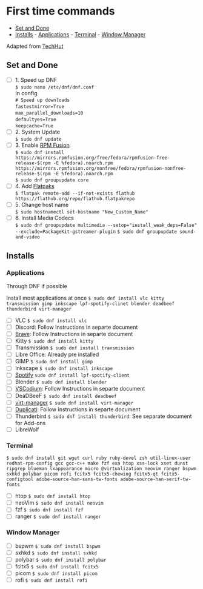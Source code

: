# First time commands

<!-- TOC -->
- [Set and Done](#set-and-done)
- [Installs](#installs)
       - [Applications](#applications)
       - [Terminal](#terminal)
       - [Window Manager](#window-manager)
<!-- /TOC -->

Adapted from [TechHut](https://www.youtube.com/watch?v=RrRpXs2pkzg&t=2s)

## Set and Done

- [ ] 1\. Speed up DNF  
       `$ sudo nano /etc/dnf/dnf.conf`  
       In config  
       `# Speed up downloads`  
       `fastestmirror=True`  
       `max_parallel_downloads=10`  
       `defaultyes=True`  
       `keepcache=True`
- [ ] 2\. System Update  
       `$ sudo dnf update`
- [ ] 3\. Enable [RPM Fusion](https://rpmfusion.org/Configuration)  
       `$ sudo dnf install https://mirrors.rpmfusion.org/free/fedora/rpmfusion-free-release-$(rpm -E %fedora).noarch.rpm https://mirrors.rpmfusion.org/nonfree/fedora/rpmfusion-nonfree-release-$(rpm -E %fedora).noarch.rpm`  
       `$ sudo dnf groupupdate core`
- [ ] 4\. Add [Flatpaks](https://flatpak.org/setup/Fedora)  
       `$ flatpak remote-add --if-not-exists flathub https://flathub.org/repo/flathub.flatpakrepo`
- [ ] 5\. Change host name  
       `$ sudo hostnamectl set-hostname "New_Custom_Name"`
- [ ] 6\. Install Media Codecs  
       `$ sudo dnf groupupdate multimedia --setop="install_weak_deps=False" --exclude=PackageKit-gstreamer-plugin`
      `$ sudo dnf groupupdate sound-and-video`

## Installs

### Applications

Through DNF if possible

Install most applications at once `$ sudo dnf install vlc kitty transmission gimp inkscape lpf-spotify-clinet blender deadbeef thunderbird virt-manager `

- [ ] VLC `$ sudo dnf install vlc`
- [ ] Discord: Follow Instructions in separte document
- [ ] [Brave](https://brave.com/linux/): Follow Instructions in separte document
- [ ] Kitty `$ sudo dnf install kitty`
- [ ] Transmission `$ sudo dnf install transmission`
- [ ] Libre Office: Already pre installed
- [ ] GIMP `$ sudo dnf install gimp`
- [ ] Inkscape `$ sudo dnf install inkscape`
- [ ] [Spotify](https://docs.fedoraproject.org/en-US/quick-docs/installing-spotify/) `sudo dnf install lpf-spotify-client`
- [ ] Blender `$ sudo dnf install blender`
- [ ] [VSCodium](https://vscodium.com/): Follow Instructions in separte document
- [ ] DeaDBeeF `$ sudo dnf install deadbeef`
- [ ] [virt-manager](https://virt-manager.org/) `$ sudo dnf install virt-manager`
- [ ] [Duplicati](https://www.duplicati.com/): Follow Instructions in separte document
- [ ] Thunderbird `$ sudo dnf install thunderbird`: See separate document for Add-ons
- [ ] LibreWolf

### Terminal
`$ sudo dnf install git wget curl ruby ruby-devel zsh util-linux-user redhat-rpm-config gcc gcc-c++ make fzf exa htop xss-lock xset dunst ripgrep blueman lxappearance micro @virtualization neovim ranger bspwm sxhkd polybar picom rofi fcitx5 fcitx5-chewing fcitx5-qt fcitx5-configtool adobe-source-han-sans-tw-fonts adobe-source-han-serif-tw-fonts `  

- [ ] htop `$ sudo dnf install htop`
- [ ] neoVim `$ sudo dnf install neovim`
- [ ] fzf `$ sudo dnf install fzf`
- [ ] ranger `$ sudo dnf install ranger`

### Window Manager

- [ ] bspwm `$ sudo dnf install bspwm`
- [ ] sxhkd `$ sudo dnf install sxhkd`
- [ ] polybar `$ sudo dnf install polybar`
- [ ] fcitx5 `$ sudo dnf install fcitx5`
- [ ] picom `$ sudo dnf install picom`
- [ ] rofi `$ sudo dnf install rofi`
